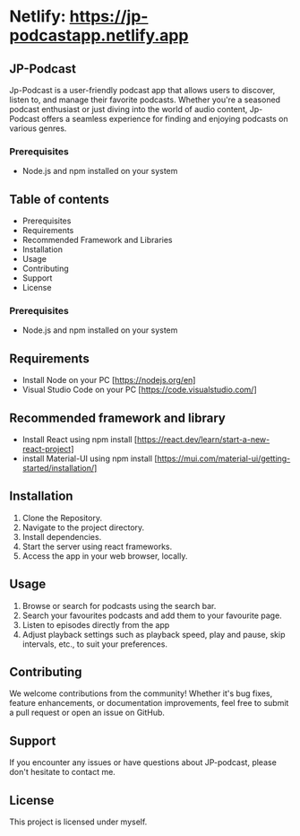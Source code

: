 # Netlify: https://jp-podcastapp.netlify.app

## JP-Podcast 

Jp-Podcast is a user-friendly podcast app that allows users to discover, listen to, and manage their favorite podcasts. Whether you're a seasoned podcast enthusiast or just diving into the world of audio content, Jp-Podcast offers a seamless experience for finding and enjoying podcasts on various genres.

### Prerequisites

- Node.js and npm installed on your system

## Table of contents

- Prerequisites
- Requirements
- Recommended Framework and Libraries
- Installation
- Usage
- Contributing
- Support
- License

### Prerequisites

- Node.js and npm installed on your system

## Requirements

- Install Node on your PC [https://nodejs.org/en]
- Visual Studio Code on your PC [https://code.visualstudio.com/]

## Recommended framework and library

- Install React using npm install [https://react.dev/learn/start-a-new-react-project]
- install Material-UI using npm install [https://mui.com/material-ui/getting-started/installation/]

## Installation

1. Clone the Repository.
2. Navigate to the project directory.
3. Install dependencies.
5. Start the server using react frameworks.
6. Access the app in your web browser, locally.

## Usage

1. Browse or search for podcasts using the search bar.
2. Search your favourites podcasts and add them to your favourite page.
3. Listen to episodes directly from the app
4. Adjust playback settings such as playback speed, play and pause, skip intervals, etc., to suit your preferences.

## Contributing

We welcome contributions from the community! Whether it's bug fixes, feature enhancements, or documentation improvements, feel free to submit a pull request or open an issue on GitHub.

## Support

If you encounter any issues or have questions about JP-podcast, please don't hesitate to contact me.

## License

This project is licensed under myself.